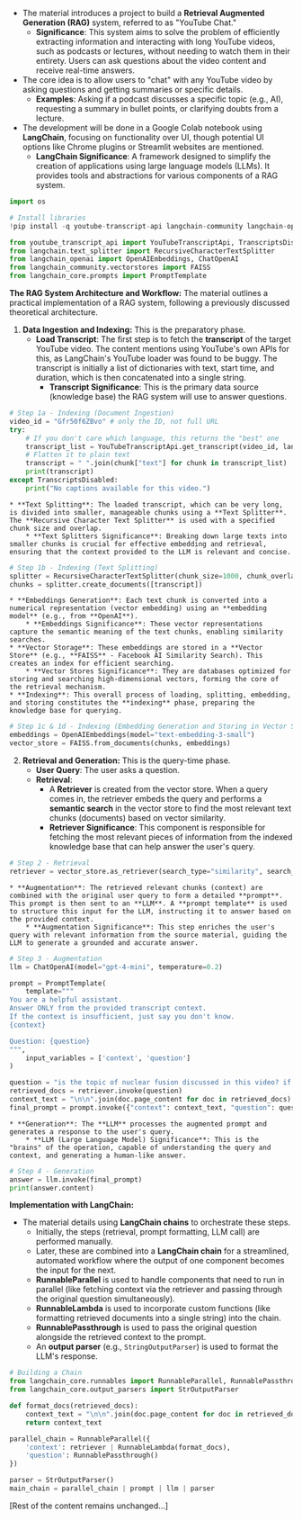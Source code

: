 - The material introduces a project to build a **Retrieval Augmented Generation (RAG)** system, referred to as "YouTube Chat."
  - **Significance**: This system aims to solve the problem of efficiently extracting information and interacting with long YouTube videos, such as podcasts or lectures, without needing to watch them in their entirety. Users can ask questions about the video content and receive real-time answers.
- The core idea is to allow users to "chat" with any YouTube video by asking questions and getting summaries or specific details.
  - **Examples**: Asking if a podcast discusses a specific topic (e.g., AI), requesting a summary in bullet points, or clarifying doubts from a lecture.
- The development will be done in a Google Colab notebook using **LangChain**, focusing on functionality over UI, though potential UI options like Chrome plugins or Streamlit websites are mentioned.
  - **LangChain Significance**: A framework designed to simplify the creation of applications using large language models (LLMs). It provides tools and abstractions for various components of a RAG system.

```python
import os

# Install libraries
!pip install -q youtube-transcript-api langchain-community langchain-openai faiss-cpu tiktoken python-dotenv

from youtube_transcript_api import YouTubeTranscriptApi, TranscriptsDisabled
from langchain.text_splitter import RecursiveCharacterTextSplitter
from langchain_openai import OpenAIEmbeddings, ChatOpenAI
from langchain_community.vectorstores import FAISS
from langchain_core.prompts import PromptTemplate
```

**The RAG System Architecture and Workflow:**
The material outlines a practical implementation of a RAG system, following a previously discussed theoretical architecture.

1.  **Data Ingestion and Indexing:** This is the preparatory phase.
    - **Load Transcript**: The first step is to fetch the **transcript** of the target YouTube video. The content mentions using YouTube's own APIs for this, as LangChain's YouTube loader was found to be buggy. The transcript is initially a list of dictionaries with text, start time, and duration, which is then concatenated into a single string.
      - **Transcript Significance**: This is the primary data source (knowledge base) the RAG system will use to answer questions.

```python
# Step 1a - Indexing (Document Ingestion)
video_id = "Gfr50f6ZBvo" # only the ID, not full URL
try:
    # If you don't care which language, this returns the "best" one
    transcript_list = YouTubeTranscriptApi.get_transcript(video_id, languages=["en"])
    # Flatten it to plain text
    transcript = " ".join(chunk["text"] for chunk in transcript_list)
    print(transcript)
except TranscriptsDisabled:
    print("No captions available for this video.")
```

    * **Text Splitting**: The loaded transcript, which can be very long, is divided into smaller, manageable chunks using a **Text Splitter**. The **Recursive Character Text Splitter** is used with a specified chunk size and overlap.
        * **Text Splitters Significance**: Breaking down large texts into smaller chunks is crucial for effective embedding and retrieval, ensuring that the context provided to the LLM is relevant and concise.

```python
# Step 1b - Indexing (Text Splitting)
splitter = RecursiveCharacterTextSplitter(chunk_size=1000, chunk_overlap=200)
chunks = splitter.create_documents([transcript])
```

    * **Embeddings Generation**: Each text chunk is converted into a numerical representation (vector embedding) using an **embedding model** (e.g., from **OpenAI**).
        * **Embeddings Significance**: These vector representations capture the semantic meaning of the text chunks, enabling similarity searches.
    * **Vector Storage**: These embeddings are stored in a **Vector Store** (e.g., **FAISS** - Facebook AI Similarity Search). This creates an index for efficient searching.
        * **Vector Stores Significance**: They are databases optimized for storing and searching high-dimensional vectors, forming the core of the retrieval mechanism.
    * **Indexing**: This overall process of loading, splitting, embedding, and storing constitutes the **indexing** phase, preparing the knowledge base for querying.

```python
# Step 1c & 1d - Indexing (Embedding Generation and Storing in Vector Store)
embeddings = OpenAIEmbeddings(model="text-embedding-3-small")
vector_store = FAISS.from_documents(chunks, embeddings)
```

2.  **Retrieval and Generation:** This is the query-time phase.
    - **User Query**: The user asks a question.
    - **Retrieval**:
      - A **Retriever** is created from the vector store. When a query comes in, the retriever embeds the query and performs a **semantic search** in the vector store to find the most relevant text chunks (documents) based on vector similarity.
      - **Retriever Significance**: This component is responsible for fetching the most relevant pieces of information from the indexed knowledge base that can help answer the user's query.

```python
# Step 2 - Retrieval
retriever = vector_store.as_retriever(search_type="similarity", search_kwargs={"k": 4})
```

    * **Augmentation**: The retrieved relevant chunks (context) are combined with the original user query to form a detailed **prompt**. This prompt is then sent to an **LLM**. A **prompt template** is used to structure this input for the LLM, instructing it to answer based on the provided context.
        * **Augmentation Significance**: This step enriches the user's query with relevant information from the source material, guiding the LLM to generate a grounded and accurate answer.

```python
# Step 3 - Augmentation
llm = ChatOpenAI(model="gpt-4-mini", temperature=0.2)

prompt = PromptTemplate(
    template="""
You are a helpful assistant.
Answer ONLY from the provided transcript context.
If the context is insufficient, just say you don't know.
{context}

Question: {question}
""",
    input_variables = ['context', 'question']
)

question = "is the topic of nuclear fusion discussed in this video? if yes then what was discussed"
retrieved_docs = retriever.invoke(question)
context_text = "\n\n".join(doc.page_content for doc in retrieved_docs)
final_prompt = prompt.invoke({"context": context_text, "question": question})
```

    * **Generation**: The **LLM** processes the augmented prompt and generates a response to the user's query.
        * **LLM (Large Language Model) Significance**: This is the "brains" of the operation, capable of understanding the query and context, and generating a human-like answer.

```python
# Step 4 - Generation
answer = llm.invoke(final_prompt)
print(answer.content)
```

**Implementation with LangChain:**

- The material details using **LangChain chains** to orchestrate these steps.
  - Initially, the steps (retrieval, prompt formatting, LLM call) are performed manually.
  - Later, these are combined into a **LangChain chain** for a streamlined, automated workflow where the output of one component becomes the input for the next.
  - **RunnableParallel** is used to handle components that need to run in parallel (like fetching context via the retriever and passing through the original question simultaneously).
  - **RunnableLambda** is used to incorporate custom functions (like formatting retrieved documents into a single string) into the chain.
  - **RunnablePassthrough** is used to pass the original question alongside the retrieved context to the prompt.
  - An **output parser** (e.g., `StringOutputParser`) is used to format the LLM's response.

```python
# Building a Chain
from langchain_core.runnables import RunnableParallel, RunnablePassthrough, RunnableLambda
from langchain_core.output_parsers import StrOutputParser

def format_docs(retrieved_docs):
    context_text = "\n\n".join(doc.page_content for doc in retrieved_docs)
    return context_text

parallel_chain = RunnableParallel({
    'context': retriever | RunnableLambda(format_docs),
    'question': RunnablePassthrough()
})

parser = StrOutputParser()
main_chain = parallel_chain | prompt | llm | parser
```

[Rest of the content remains unchanged...]
